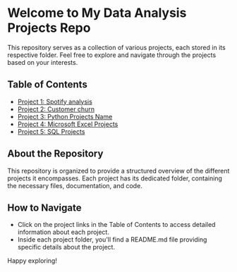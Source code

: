 # Welcome to My Data Analysis Projects Repo

This repository serves as a collection of various projects, each stored in its respective folder. Feel free to explore and navigate through the projects based on your interests.

## Table of Contents

- [Project 1: Spotify analysis](./CustomerChurnAnalysis)
- [Project 2: Customer churn](./SpotifyDataAnalysis)
- [Project 3: Python Projects Name](./Python)
- [Project 4: Microsoft Excel Projects](./Excel)
- [Project 5: SQL Projects](./SQL)

## About the Repository

This repository is organized to provide a structured overview of the different projects it encompasses. Each project has its dedicated folder, containing the necessary files, documentation, and code.

## How to Navigate

- Click on the project links in the Table of Contents to access detailed information about each project.
- Inside each project folder, you'll find a README.md file providing specific details about the project.

Happy exploring!

